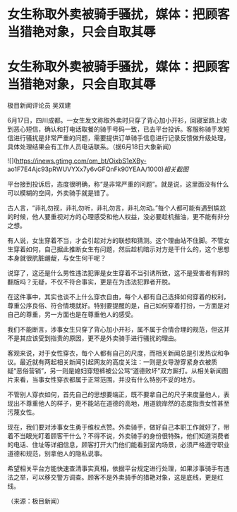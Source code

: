 # 女生称取外卖被骑手骚扰，媒体：把顾客当猎艳对象，只会自取其辱

# 女生称取外卖被骑手骚扰，媒体：把顾客当猎艳对象，只会自取其辱

极目新闻评论员 吴双建

6月17日，四川成都。一女生发文称取外卖时只穿了背心加小开衫，回寝室路上收到恶心短信，确认和打电话取餐的骑手号码一致，已去平台投诉。客服称骑手发短信进行骚扰是非常严重的问题，需要提供订单骑手信息进行记录反馈做升级处理，具体处理结果会有工作人员电话联系。（据6月18日大象新闻）

![](https://inews.gtimg.com/om_bt/OixbS1eXBy-
ao1F7E4Ajc93pRWUVYXx7y6vGFQnFk90YEAA/1000)_相关截图_

平台接到投诉后，态度很明确，称“是非常严重的问题”。就是说，这里面没有什么可以模糊的空间，外卖骑手就是错了。

古人言，“非礼勿视，非礼勿听，非礼勿言，非礼勿动。”每个人都可能有遇到尴尬的时候，他人要重视对方的心理感受和他人权益，没必要趁机揩油，更不能有非分之想。

有人说，女生穿着不当，才会引起对方的联想和猜测。这个理由站不住脚。不管女生穿着如何，自己据此推断女生有问题，然后趁机暗示对方是干什么的，这个思想本身就很肮脏龌龊，与女生何干呢？

说穿了，这还是什么男性违法犯罪是女生穿着不当引诱所致，这不是受害者有罪的翻版吗？无疑，不仅不符合事实，更是在为违法犯罪者开脱。

在这件事中，其实也谈不上什么穿衣自由，每个人都有自己选择如何穿着的权利，尊重公序良俗、符合情境就好。特别要提醒的是，自己如何穿着打扮，一方面是对自己的尊重，另一方面也是在尊重他人的感受。

我们不能断言，涉事女生只穿了背心加小开衫，属不属于合情合理的规范，但这并不是其应该受到指责的原因，更不是外卖骑手进行骚扰的理由。

客观来说，对于女性穿衣，每个人都有自己的尺度，而相关新闻总是引发热议和争议。最近就有两起相关新闻引起网友的高度关注：一则是女导游穿紧身衣被质疑“恶俗营销”，另一则是媳妇穿短裤被公公骂“道德败坏”双方厮打。从相关新闻图片来看，当事女性穿衣都属于正常范围，并没有什么特别不妥的地方。

不管别人穿衣如何，首先自己的思想要端正，既不要拿自己的尺子来度量他人，表现出不尊重他人的样子，更不能站在道德的高地，用道貌岸然的态度指责女性甚至污蔑女性。

现在，我们要对涉事女生勇于维权点赞。外卖骑手，做好自己本职工作就好了，带着不当眼光盯着顾客干什么？不得不说，外卖骑手的身份很特殊，他们知道消费者的电话、住址等详细信息，顾客打开大门他们能看到室内场景，必须严格遵守职业道德和规范，别拿他人的隐私说事。

希望相关平台方能快速查清事实真相，依据平台规定进行处理，如果涉事骑手有违法之举，可以移交警方调查。顾客不是外卖骑手的猎艳对象，这是底线，更是红线。

（来源：极目新闻）

